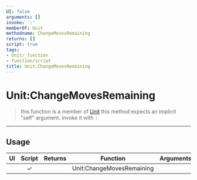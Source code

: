 ```yaml
---
UI: false
arguments: []
invoke: ':'
memberOf: Unit
methodname: ChangeMovesRemaining
returns: []
script: true
tags:
- Unit/_function
- function/script
title: Unit.ChangeMovesRemaining
---
```

# Unit:ChangeMovesRemaining
> this function is a member of [Unit](civ-6/lua/Unit.md)
> this method expects an implicit "self" argument. invoke it with `:`
-----
## Usage
|  UI | Script | Returns | Function | Arguments |
|:---:|:------:|-------:|:--------:|:---------|
| |✓||Unit:ChangeMovesRemaining||
